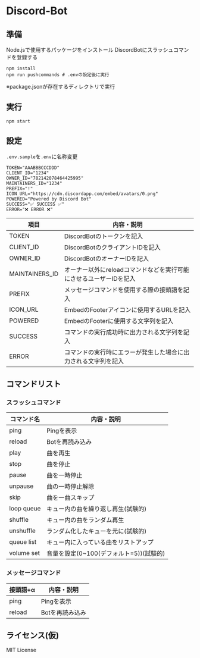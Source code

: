 <div id="top"></div>

# Discord-Bot

## 準備
Node.jsで使用するパッケージをインストール
DiscordBotにスラッシュコマンドを登録する
```
npm install
npm run pushcommands # .envの設定後に実行
```
※package.jsonが存在するディレクトリで実行

## 実行
```
npm start
```

## 設定
`.env.sample`を`.env`に名称変更
```
TOKEN="AAABBBCCCDDD"
CLIENT_ID="1234"
OWNER_ID="782142078464425995"
MAINTAINERS_ID="1234"
PREFIX="!"
ICON_URL="https://cdn.discordapp.com/embed/avatars/0.png"
POWERED="Powered by Discord Bot"
SUCCESS="✅ SUCCESS ✅"
ERROR="❌ ERROR ❌"
```
| 項目 | 内容・説明                                                                 |
| -------------- | ---------------------------------------------------------------- |
| TOKEN          | DiscordBotのトークンを記入                                        |
| CLIENT_ID      | DiscordBotのクライアントIDを記入                                  |
| OWNER_ID       | DiscordBotのオーナーIDを記入                                      |
| MAINTAINERS_ID | オーナー以外にreloadコマンドなどを実行可能にさせるユーザーIDを記入 |
| PREFIX         | メッセージコマンドを使用する際の接頭語を記入                       |
| ICON_URL       | EmbedのFooterアイコンに使用するURLを記入                          |
| POWERED        | EmbedのFooterに使用する文字列を記入                               |
| SUCCESS        | コマンドの実行成功時に出力される文字列を記入                       |
| ERROR          | コマンドの実行時にエラーが発生した場合に出力される文字列を記入     |

## コマンドリスト

### スラッシュコマンド
| コマンド名 | 内容・説明                             |
| ---------- | --------------------------------------- |
| ping       | Pingを表示                              |
| reload     | Botを再読み込み                         |
| play       | 曲を再生                                | 
| stop       | 曲を停止                                |
| pause      | 曲を一時停止                            |
| unpause    | 曲の一時停止解除                        |
| skip       | 曲を一曲スキップ                        |
| loop queue | キュー内の曲を繰り返し再生(試験的)      |
| shuffle    | キュー内の曲をランダム再生              |
| unshuffle  | ランダム化したキューを元に(試験的)      |
| queue list | キュー内に入っている曲をリストアップ    |
| volume set | 音量を設定(0~100(デフォルト=5))(試験的) |

### メッセージコマンド
| 接頭語+α |   内容・説明   |
| -------- | --------------- |
| ping     | Pingを表示      |
| reload   | Botを再読み込み |

## ライセンス(仮)
MIT License

